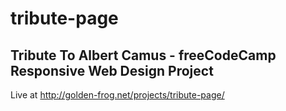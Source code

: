 # tribute-page

## Tribute To Albert Camus - freeCodeCamp Responsive Web Design Project

Live at http://golden-frog.net/projects/tribute-page/
